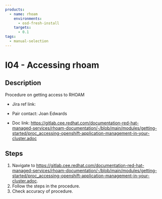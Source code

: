 ```yaml
---
products:
  - name: rhoam
    environments:
      - osd-fresh-install
    targets:
      - 0.1
tags:
  - manual-selection
---
```


# I04 - Accessing rhoam

## Description

Procedure on getting access to RHOAM

- Jira ref link:

- Pair contact: Joan Edwards

* Doc link: https://gitlab.cee.redhat.com/documentation-red-hat-managed-services/rhoam-documentation/-/blob/main/modules/getting-started/proc_accessing-openshift-application-management-in-your-cluster.adoc

## Steps

1. Navigate to https://gitlab.cee.redhat.com/documentation-red-hat-managed-services/rhoam-documentation/-/blob/main/modules/getting-started/proc_accessing-openshift-application-management-in-your-cluster.adoc.
2. Follow the steps in the procedure.
3. Check accuracy of procedure.
